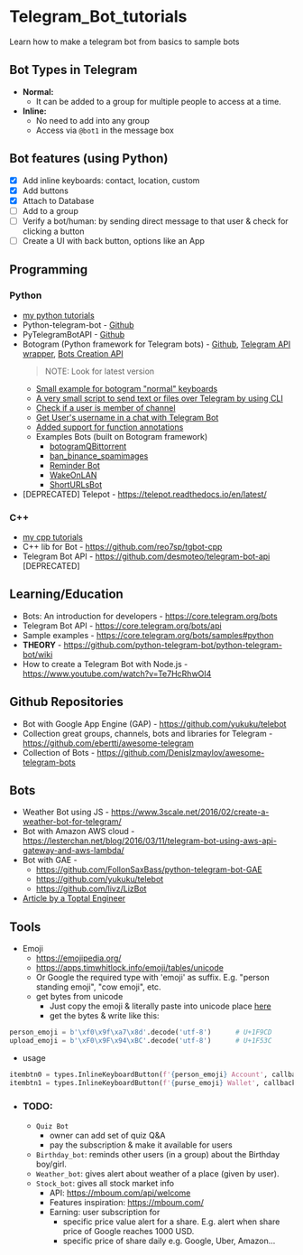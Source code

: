 # Telegram_Bot_tutorials
Learn how to make a telegram bot from basics to sample bots

## Bot Types in Telegram
* __Normal:__
  - It can be added to a group for multiple people to access at a time.
* __Inline:__
  - No need to add into any group
  - Access via `@bot1` in the message box

## Bot features (using Python)
* [x] Add inline keyboards: contact, location, custom
* [x] Add buttons
* [x] Attach to Database
* [ ] Add to a group
* [ ] Verify a bot/human: by sending direct message to that user & check for clicking a button
* [ ] Create a UI with back button, options like an App

## Programming
### Python
* [my python tutorials](./tutorials-py)
* Python-telegram-bot - [Github](https://github.com/python-telegram-bot/python-telegram-bot)
* PyTelegramBotAPI - [Github](https://github.com/eternnoir/pyTelegramBotAPI)
* Botogram (Python framework for Telegram bots) - [Github](https://botogram.dev/), [Telegram API wrapper](https://botogram.dev/docs/0.6.1/api/telegram/), [Bots Creation API](https://botogram.dev/docs/0.6.1/api/bot/)
	> NOTE: Look for latest version
	- [Small example for botogram "normal" keyboards](https://gist.github.com/MarcoBuster/8f9e7661006436af39c797f02a3d48cc)
	- [A very small script to send text or files over Telegram by using CLI](https://gist.github.com/MarcoBuster/8e4f6db4dc4ba5eb5640224b518d7c7e)
  - [Check if a user is member of channel](https://github.com/python-botogram/botogram/issues/145)
  - [Get User's username in a chat with Telegram Bot](https://github.com/python-botogram/botogram/issues/137#)
  - [Added support for function annotations](https://gist.github.com/hearot/e00bd75312a781c4a20db1131585cd38)
  - Examples Bots (built on Botogram framework)
    + [botogramQBittorrent](https://github.com/ch3p4ll3/botogramQBittorrent)
    + [ban_binance_spamimages](https://github.com/ch3p4ll3/binanceban)
    + [Reminder Bot](https://github.com/Mamiglia/Reminder-Bot)
    + [WakeOnLAN](https://github.com/Steffo99/spegnimi-bot)
    + [ShortURLsBot](https://github.com/MarcoBuster/ShortURLsBot)
* [DEPRECATED] Telepot - https://telepot.readthedocs.io/en/latest/

### C++
* [my cpp tutorials](./tutorials-cpp)
* C++ lib for Bot - https://github.com/reo7sp/tgbot-cpp
* Telegram Bot API - https://github.com/desmoteo/telegram-bot-api [DEPRECATED]

## Learning/Education
* Bots: An introduction for developers - https://core.telegram.org/bots
* Telegram Bot API - https://core.telegram.org/bots/api
* Sample examples -  https://core.telegram.org/bots/samples#python
* __THEORY__ - https://github.com/python-telegram-bot/python-telegram-bot/wiki
* How to create a Telegram Bot with Node.js - https://www.youtube.com/watch?v=Te7HcRhwOI4

## Github Repositories
* Bot with Google App Engine (GAP) - https://github.com/yukuku/telebot
* Collection great groups, channels, bots and libraries for Telegram - https://github.com/ebertti/awesome-telegram
* Collection of Bots - https://github.com/DenisIzmaylov/awesome-telegram-bots

## Bots
* Weather Bot using JS - https://www.3scale.net/2016/02/create-a-weather-bot-for-telegram/
* Bot with Amazon AWS cloud - https://lesterchan.net/blog/2016/03/11/telegram-bot-using-aws-api-gateway-and-aws-lambda/
* Bot with GAE - 
  - https://github.com/FollonSaxBass/python-telegram-bot-GAE
  - https://github.com/yukuku/telebot
  - https://github.com/livz/LizBot
* [Article by a Toptal Engineer](https://www.toptal.com/python/telegram-bot-tutorial-python)


## Tools
* Emoji
  - https://emojipedia.org/
  - https://apps.timwhitlock.info/emoji/tables/unicode
  - Or Google the required type with 'emoji' as suffix. E.g. "person standing emoji", "cow emoji", etc.
  - get bytes from unicode
    - Just copy the emoji & literally paste into unicode place [here](https://onlineunicodetools.com/convert-unicode-to-bytes)
    - get the bytes & write like this:
```py
person_emoji = b'\xf0\x9f\xa7\x8d'.decode('utf-8')      # U+1F9CD
upload_emoji = b'\xF0\x9F\x94\xBC'.decode('utf-8')      # U+1F53C
```
  - usage
```py
itembtn0 = types.InlineKeyboardButton(f'{person_emoji} Account', callback_data = "home_account")
itembtn1 = types.InlineKeyboardButton(f'{purse_emoji} Wallet', callback_data = "home_wallet")
```

* ### TODO:
  - `Quiz Bot`
    + owner can add set of quiz Q&A
    + pay the subscription & make it available for users
  - `Birthday_bot`: reminds other users (in a group) about the Birthday boy/girl.
  - `Weather_bot`: gives alert about weather of a place (given by user).
  - `Stock_bot`: gives all stock market info
    + API: https://mboum.com/api/welcome
    + Features inspiration: https://mboum.com/
    + Earning: user subscription for 
      - specific price value alert for a share. E.g. alert when share price of Google reaches 1000 USD.
      - specific price of share daily e.g. Google, Uber, Amazon... 
